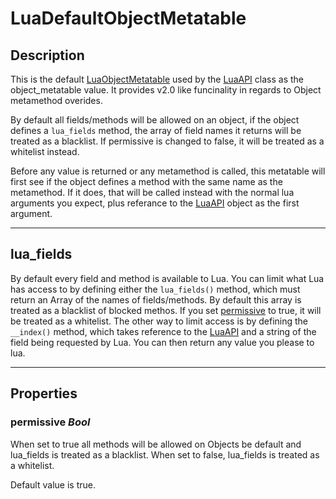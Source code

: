 # LuaDefaultObjectMetatable

## Description

This is the default [LuaObjectMetatable](lua_object_metatable.md) used by the [LuaAPI](lua_api.md) class as the object_metatable value. It provides v2.0 like funcinality in regards to Object metamethod overides. 

By default all fields/methods will be allowed on an object, if the object defines a `lua_fields` method, the array of field names it returns will be treated as a blacklist. If permissive is changed to false, it will be treated as a whitelist instead.

Before any value is returned or any metamethod is called, this metatable will first see if the object defines a method with the same name as the metamethod. If it does, that will be called instead with the normal lua arguments you expect, plus referance to the [LuaAPI](lua_api.md) object as the first argument.

---

## lua_fields
By default every field and method is available to Lua. You can limit what Lua has access to by defining either the `lua_fields()` method, which must return an Array of the names of fields/methods. By default this array is treated as a blacklist of blocked methos. If you set [permissive](../classes/lua_api.md#permissive-bool) to true, it will be treated as a whitelist. The other way to limit access is by defining the `__index()` method, which takes reference to the [LuaAPI](../classes/lua_api.md) and a string of the field being requested by Lua. You can then return any value you please to lua.

---

## Properties
### permissive _Bool_
When set to true all methods will be allowed on Objects be default and lua_fields is treated as a blacklist. When set to false, lua_fields is treated as a whitelist.

Default value is true.